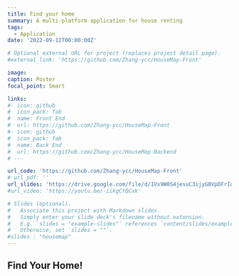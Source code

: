 ```yaml
---
title: Find your home
summary: A multi-platform application for house renting
tags:
  - Application
date: '2022-09-12T00:00:00Z'

# Optional external URL for project (replaces project detail page).
#external_link: 'https://github.com/Zhang-ycc/HouseMap-Front'

image:
caption: Poster
focal_point: Smart

links:
#- icon: github
#  icon_pack: fab
#  name: Front End
#  url: https://github.com/Zhang-ycc/HouseMap-Front
#- icon: github
#  icon_pack: fab
#  name: Back End
#  url: https://github.com/Zhang-ycc/HouseMap-Backend
# ---

url_code: 'https://github.com/Zhang-ycc/HouseMap-Front'
# url_pdf: ''
url_slides: 'https://drive.google.com/file/d/1Vx9W0S4jesuC3ijyG0VpDFrIqVqFec2f/view?usp=sharing'
#url_video: 'https://youtu.be/-iikgCYQCxk'

# Slides (optional).
#   Associate this project with Markdown slides.
#   Simply enter your slide deck's filename without extension.
#   E.g. `slides = "example-slides"` references `content/slides/example-slides.md`.
#   Otherwise, set `slides = ""`.
#slides : "housemap"
---
```


## Find Your Home! 

